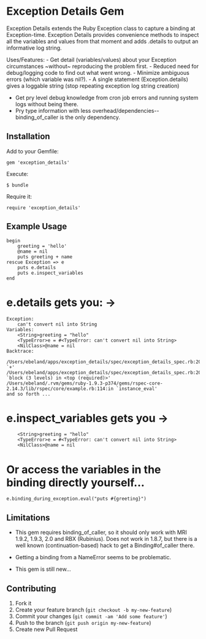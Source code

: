 # Exception Details Gem

Exception Details extends the Ruby Exception class to capture a binding
at Exception-time. Exception Details provides convenience methods to inspect all the
variables and values from that moment and adds .details to output an informative log string.

Uses/Features:
	- Get detail (variables/values) about your Exception circumstances ~without~ reproducing the problem first.
	- Reduced need for debug/logging code to find out what went wrong.
	- Minimize ambiguous errors (which variable was nil?).
	- A single statement (Exception.details) gives a loggable string (stop repeating exception log string creation)
  - Get pry level debug knowledge from cron job errors and running system logs without being there.
  - Pry type information with less overhead/dependencies--binding_of_caller is the only dependency.

## Installation

Add to your Gemfile:

    gem 'exception_details'

Execute:

    $ bundle

Require it:

	require 'exception_details'

## Example Usage

	begin
		greeting = 'hello'
		@name = nil
		puts greeting + name
	rescue Exception => e
		puts e.details
		puts e.inspect_variables
	end

#	e.details gets you: ->

	Exception:
		can't convert nil into String
	Variables:
		<String>greeting = "hello"
		<TypeError>e = #<TypeError: can't convert nil into String>
		<NilClass>@name = nil
	Backtrace:
		/Users/ebeland/apps/exception_details/spec/exception_details_spec.rb:20:in `+'
	/Users/ebeland/apps/exception_details/spec/exception_details_spec.rb:20:in `block (3 levels) in <top (required)>'
	/Users/ebeland/.rvm/gems/ruby-1.9.3-p374/gems/rspec-core-2.14.3/lib/rspec/core/example.rb:114:in `instance_eval'
	and so forth ...

#	e.inspect_variables gets you ->

		<String>greeting = "hello"
		<TypeError>e = #<TypeError: can't convert nil into String>
		<NilClass>@name = nil

# Or access the variables in the binding directly yourself...

	e.binding_during_exception.eval("puts #{greeting}")



## Limitations
- This gem requires binding_of_caller, so it should only work with MRI 1.9.2, 1.9.3, 2.0
and RBX (Rubinius). Does not work in 1.8.7, but there is a well known (continuation-based)
hack to get a Binding#of_caller there.

- Getting a binding from a NameError seems to be problematic.

- This gem is still new...

## Contributing

1. Fork it
2. Create your feature branch (`git checkout -b my-new-feature`)
3. Commit your changes (`git commit -am 'Add some feature'`)
4. Push to the branch (`git push origin my-new-feature`)
5. Create new Pull Request
